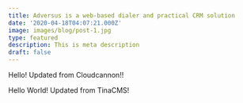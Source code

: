 ```yaml
---
title: Adversus is a web-based dialer and practical CRM solution
date: '2020-04-18T04:07:21.000Z'
image: images/blog/post-1.jpg
type: featured
description: This is meta description
draft: false
---
```


Hello! Updated from Cloudcannon!!

Hello World! Updated from TinaCMS!
